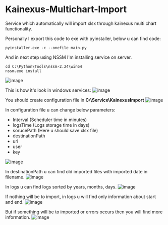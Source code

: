 # Kainexus-Multichart-Import
Service which automatically will import xlsx through kainexus multi chart functionality. 

Personally I export this code to exe with pyinstaller, below u can find code:
```
pyinstaller.exe -c --onefile main.py
```
And in next step using NSSM I'm installing service on server.
```
cd C:\Python\Tools\nssm-2.24\win64
nssm.exe install
```
![image](https://user-images.githubusercontent.com/35203089/173358031-913d48ae-2e58-4f46-952b-a3c6a8da4f10.png)

This is how it's look in windows services:
![image](https://user-images.githubusercontent.com/35203089/173358493-6edd6207-2d91-4cc6-aca3-8037a100e32c.png)

You should create configuration file in **C:\Service\KainexusImport**
![image](https://user-images.githubusercontent.com/35203089/173360392-dec38592-7dc0-4fe4-8a87-77045a7e8745.png)


In configuration file u can change below parameters:
 - Interval (Scheduler time in minutes)
 - logsTime (Logs storage time in days)
 - sorucePath (Here u should save xlsx file)
 - destinationPath
 - url 
 - user
 - key

![image](https://user-images.githubusercontent.com/35203089/173359214-913d1f49-21ed-4138-94a2-0551e67542cf.png)

In destinationPath u can find old imported files with imported date in filename. 
![image](https://user-images.githubusercontent.com/35203089/173360751-0c1ab705-0c5a-460b-a160-341105830689.png)

In logs u can find logs sorted by years, months, days. 
![image](https://user-images.githubusercontent.com/35203089/173360881-0174fedf-c2e0-4f33-9122-bb9bd4fffdfa.png)

If nothing will be to import, in logs u will find only information about start and end.
![image](https://user-images.githubusercontent.com/35203089/173361015-a5bd127c-a22d-43b6-b118-a9301c73ab2e.png)

But if something will be to imported or errors occurs then you will find more information.
![image](https://user-images.githubusercontent.com/35203089/173361464-44ba93de-2b11-4eb5-97fc-f4ab3c9950b0.png)




